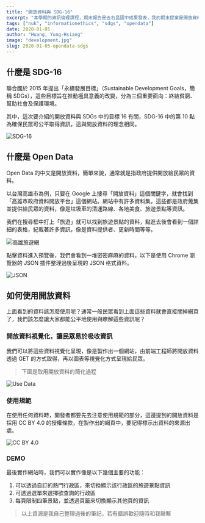 ```yaml
---
title: "開放資料與 SDG-16"
excerpt: "本學期的資訊倫理課程，期末報告是去右昌國中成果發表，我的期末提案是開放資料的網頁應用，我打算只講應用方面，技術與原理忽略掉，這樣比較能夠讓國中學生們聽懂。本文內容與成果發表內容相似，主要都是說明開放資料與 SDG-16 的關係。"
tags: ["nuk", "informationethics", "sdgs", "opendata"]
date: 2020-01-05
author: "Huang, Yung-Hsiang"
image: "development.jpg"
slug: 2020-01-05-opendata-sdgs
---
```


## 什麼是 SDG-16

聯合國於 2015 年提出「永續發展目標」（Sustainable Development Goals，簡稱 SDGs），這些目標旨在推動極具意義的改變，分為三個重要面向：終結貧窮、幫助社會及保護環境。

其中，這次要介紹的開放資料與 SDGs 中的目標 16 有關，SDG-16 中的第 10 點為確保民眾可公平取得資訊，這與開放資料的理念相同。

![SDG-16](https://i.imgur.com/9TDj6Mu.png)

## 什麼是 Open Data

Open Data 的中文是開放資料，簡單來說，通常就是指政府提供開放給民眾的資料。

以台灣高雄市為例，只要在 Google 上搜尋「開放資料」這個關鍵字，就會找到「高雄市政府資料開放平台」這個網站。網站中有許多資料集，這些都是政府蒐集並提供給民眾的資料，像是垃圾車的清運路線、各地美食、旅遊景點等資訊。

我們在搜尋框中打上「旅遊」就可以找到旅遊景點的資料，點進去後會看到一個詳細的表格，紀載著許多資訊，像是資料提供者、更新時間等等。

![高雄旅遊網](https://i.imgur.com/xnUsXfE.png)

點擊資料進入預覽後，我們會看到一堆密密麻麻的資料，以下是使用 Chrome 瀏覽器的 JSON 插件整理過後呈現的 JSON 格式資料。

![JSON](https://i.imgur.com/mgeiWmI.png)

## 如何使用開放資料

上面看到的資料該怎麼使用呢？通常一般民眾看到上面這些資料就會直接關掉網頁了，我們該怎麼讓大家都能公平地使用與瞭解這些資訊呢？

### 開放資料視覺化，讓民眾易於吸收資訊

我們可以將這些資料視覺化呈現，像是製作出一個網站，由前端工程師將開放資料透過 GET 的方式取得，再以圖表等視覺化方式呈現給民眾。

> 下圖是取用開放資料的簡化過程

![Use Data](https://i.imgur.com/pwlpYa8.png)

### 使用規範

在使用任何資料時，開發者都要先去注意使用規範的部分，這邊提到的開放資料是採用 CC BY 4.0 的授權條款，在製作出的網頁中，要記得標示出資料的來源出處。

![CC BY 4.0](https://i.imgur.com/xFB8IuQ.png)

### DEMO

最後實作網站時，我們可以實作像是以下幾個主要的功能：

1. 可以透過自訂的熱門行政區，來切換顯示該行政區的旅遊景點資訊
2. 可透過選單來選擇欲查詢的行政區
3. 每頁限制四筆景點，並透過頁籤來切換顯示其他頁的資訊

> 以上資源是我自己整理過後的筆記，若有錯誤歡迎隨時和我聯繫
